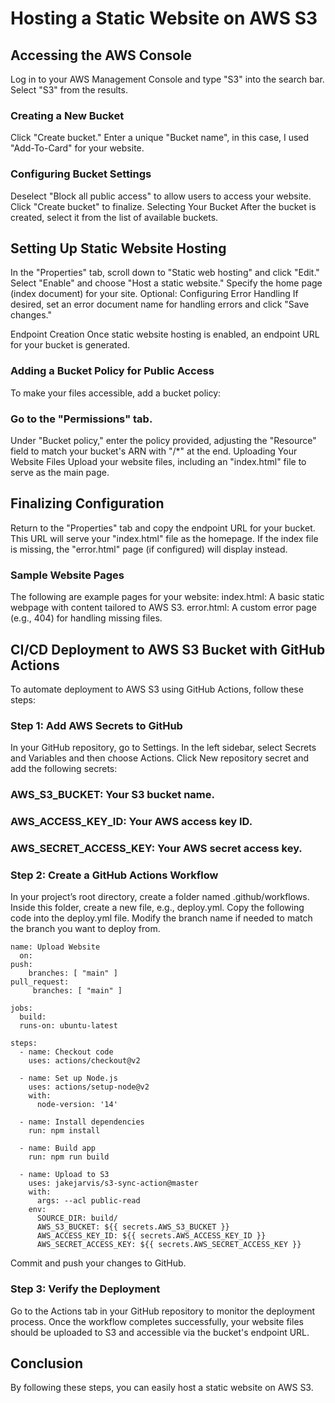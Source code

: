 # Hosting a Static Website on AWS S3

## Accessing the AWS Console
Log in to your AWS Management Console and type "S3" into the search bar. Select "S3" from the results.

### Creating a New Bucket
Click "Create bucket."
Enter a unique "Bucket name", in this case, I used "Add-To-Card" for your website.

### Configuring Bucket Settings
Deselect "Block all public access" to allow users to access your website.
Click "Create bucket" to finalize.
Selecting Your Bucket
After the bucket is created, select it from the list of available buckets.

## Setting Up Static Website Hosting
In the "Properties" tab, scroll down to "Static web hosting" and click "Edit."
Select "Enable" and choose "Host a static website."
Specify the home page (index document) for your site.
Optional: Configuring Error Handling
If desired, set an error document name for handling errors and click "Save changes."


Endpoint Creation
Once static website hosting is enabled, an endpoint URL for your bucket is generated.

### Adding a Bucket Policy for Public Access
To make your files accessible, add a bucket policy:

### Go to the "Permissions" tab.
Under "Bucket policy," enter the policy provided, adjusting the "Resource" field to match your bucket's ARN with "/*" at the end.
Uploading Your Website Files
Upload your website files, including an "index.html" file to serve as the main page.

## Finalizing Configuration
Return to the "Properties" tab and copy the endpoint URL for your bucket.
This URL will serve your "index.html" file as the homepage. If the index file is missing, the "error.html" page (if configured) will display instead.

### Sample Website Pages
The following are example pages for your website:
index.html: A basic static webpage with content tailored to AWS S3.
error.html: A custom error page (e.g., 404) for handling missing files.

## CI/CD Deployment to AWS S3 Bucket with GitHub Actions
To automate deployment to AWS S3 using GitHub Actions, follow these steps:

### Step 1: Add AWS Secrets to GitHub
In your GitHub repository, go to Settings.
In the left sidebar, select Secrets and Variables and then choose Actions.
Click New repository secret and add the following secrets:
### AWS_S3_BUCKET: Your S3 bucket name.
### AWS_ACCESS_KEY_ID: Your AWS access key ID.
### AWS_SECRET_ACCESS_KEY: Your AWS secret access key.

### Step 2: Create a GitHub Actions Workflow
In your project’s root directory, create a folder named .github/workflows.
Inside this folder, create a new file, e.g., deploy.yml.
Copy the following code into the deploy.yml file. Modify the branch name if needed to match the branch you want to deploy from.

    name: Upload Website
      on:
    push:
        branches: [ "main" ]
    pull_request:
         branches: [ "main" ]
    
    jobs:
      build:
      runs-on: ubuntu-latest
    
    steps:
      - name: Checkout code
        uses: actions/checkout@v2

      - name: Set up Node.js
        uses: actions/setup-node@v2
        with:
          node-version: '14'

      - name: Install dependencies
        run: npm install

      - name: Build app
        run: npm run build

      - name: Upload to S3
        uses: jakejarvis/s3-sync-action@master
        with:
          args: --acl public-read
        env:
          SOURCE_DIR: build/
          AWS_S3_BUCKET: ${{ secrets.AWS_S3_BUCKET }}
          AWS_ACCESS_KEY_ID: ${{ secrets.AWS_ACCESS_KEY_ID }}
          AWS_SECRET_ACCESS_KEY: ${{ secrets.AWS_SECRET_ACCESS_KEY }}
Commit and push your changes to GitHub.

### Step 3: Verify the Deployment
Go to the Actions tab in your GitHub repository to monitor the deployment process.
Once the workflow completes successfully, your website files should be uploaded to S3 and accessible via the bucket's endpoint URL.


## Conclusion
By following these steps, you can easily host a static website on AWS S3. 





